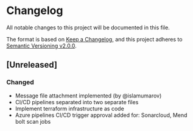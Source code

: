 # Changelog

All notable changes to this project will be documented in this file.

The format is based on [Keep a Changelog](https://keepachangelog.com/en/1.0.0/),
and this project adheres to [Semantic Versioning v2.0.0](https://semver.org/spec/v2.0.0.html).

## [Unreleased]

### Changed

- Message file attachment implemented (by @islamumarov)
- CI/CD pipelines separated into two separate files
- Implement terraform infrastructure as code
- Azure pipelines CI/CD trigger approval added for: Sonarcloud, Mend bolt scan jobs